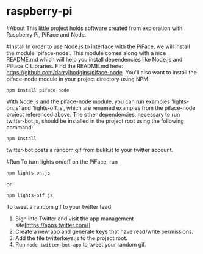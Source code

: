 raspberry-pi
============

#About
This little project holds software created from exploration with Raspberry Pi, PiFace and Node.

#Install
In order to use Node.js to interface with the PiFace, we will install the module 'piface-node'. This module comes along with a nice README.md which will help you install dependencies like Node.js and PiFace C Libraries. Find the README.md here: https://github.com/darrylhodgins/piface-node. You'll also want to install the piface-node module in your project directory using NPM:

```
npm install piface-node
```

With Node.js and the piface-node module, you can run examples 'lights-on.js' and 'lights-off.js', which are renamed examples from the piface-node project referenced above.
The other dependencies, necessary to run twitter-bot.js, should be installed in the project root using the following command:

```
npm install
```
twitter-bot posts a random gif from bukk.it to your twitter account.

#Run
To turn lights on/off on the PiFace, run

```
npm lights-on.js
```
or
```
npm lights-off.js
```

To tweet a random gif to your twitter feed

1. Sign into Twitter and visit the app management site[https://apps.twitter.com/]
2. Create a new app and generate keys that have read/write permissions.
3. Add the file twitterkeys.js to the project root.
4. Run ``` node twitter-bot-app ``` to tweet your random gif.
